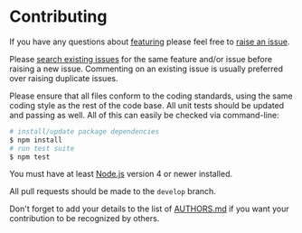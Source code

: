 # Contributing

If you have any questions about [featuring](https://github.com/neocotic/featuring) please feel free to
[raise an issue](https://github.com/neocotic/featuring/issues/new).

Please [search existing issues](https://github.com/neocotic/featuring/issues) for the same feature and/or issue before
raising a new issue. Commenting on an existing issue is usually preferred over raising duplicate issues.

Please ensure that all files conform to the coding standards, using the same coding style as the rest of the code base.
All unit tests should be updated and passing as well. All of this can easily be checked via command-line:

``` bash
# install/update package dependencies
$ npm install
# run test suite
$ npm test
```

You must have at least [Node.js](https://nodejs.org) version 4 or newer installed.

All pull requests should be made to the `develop` branch.

Don't forget to add your details to the list of
[AUTHORS.md](https://github.com/neocotic/featuring/blob/master/AUTHORS.md) if you want your contribution to be
recognized by others.
